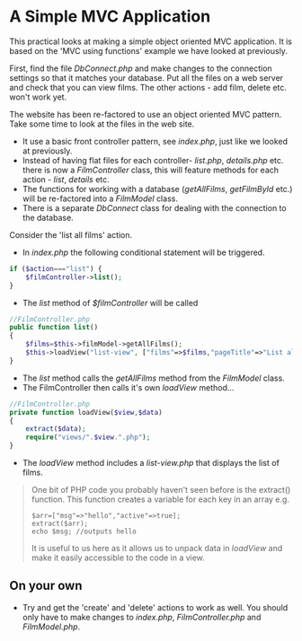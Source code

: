 # A Simple MVC Application

This practical looks at making a simple object oriented MVC application. It is based on the 'MVC using functions' example we have looked at previously. 

First, find the file *DbConnect.php* and make changes to the connection settings so that it matches your database. Put all the files on a web server and check that you can view films. The other actions - add film, delete etc. won't work yet.

The website has been re-factored to use an object oriented MVC pattern. Take some time to look at the files in the web site.

* It use a basic front controller pattern, see *index.php*, just like we looked at previously. 
* Instead of having flat files for each controller- *list.php*, *details.php* etc. there is now a *FilmController* class, this will feature methods for each action - *list*, *details* etc. 
* The functions for working with a database (*getAllFilms*, *getFilmById* etc.) will be re-factored into a *FilmModel* class. 
* There is a separate *DbConnect* class for dealing with the connection to the database.

Consider the 'list all films' action. 

* In *index.php* the following conditional statement will be triggered. 

```php
if ($action==="list") {
    $filmController->list();
}
```

* The *list* method of *$filmController* will be called

```php
//FilmController.php
public function list()
{
    $films=$this->filmModel->getAllFilms();
    $this->loadView("list-view", ["films"=>$films,"pageTitle"=>"List all films"]);
}
```

* The *list* method calls the  *getAllFilms* method from the *FilmModel* class.
* The FilmController then calls it's own *loadView* method...

```php
//FilmController.php
private function loadView($view,$data)
{
    extract($data);
    require("views/".$view.".php");
}

```

* The *loadView* method includes a *list-view.php* that displays the list of films. 

> One bit of PHP code you probably haven't seen before is the extract() function. This function creates a variable for each key in an array e.g. 
> ```
> $arr=["msg"=>"hello","active"=>true];
> extract($arr);
> echo $msg; //outputs hello
> ```
> It is useful to us here as it allows us to unpack data in *loadView* and make it easily accessible to the code in a view. 
>
## On your own
* Try and get the 'create' and 'delete' actions to work as well. You should only have to make changes to *index.php*, *FilmController.php* and *FilmModel.php*. 
